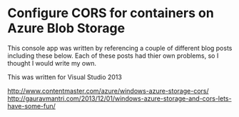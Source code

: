 Configure CORS for containers on Azure Blob Storage
==================

This console app was written by referencing a couple of different blog posts including these below. Each of these posts had thier own problems, so I thought I would write my own.

This was written for Visual Studio 2013

http://www.contentmaster.com/azure/windows-azure-storage-cors/
http://gauravmantri.com/2013/12/01/windows-azure-storage-and-cors-lets-have-some-fun/
